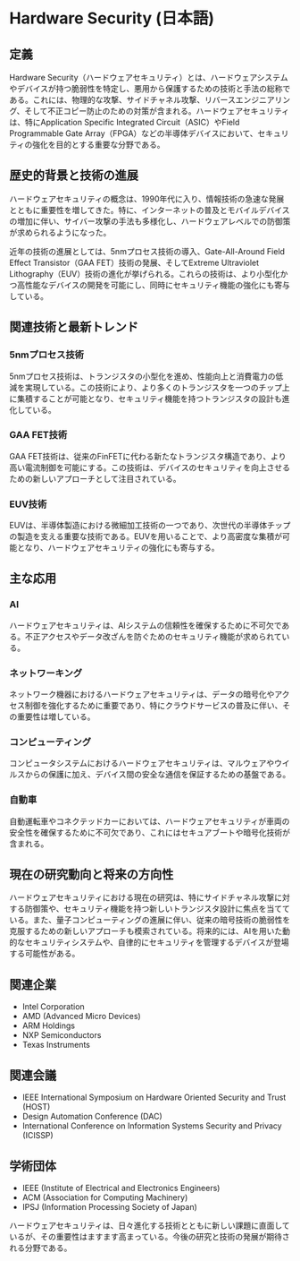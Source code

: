 # Hardware Security (日本語)

## 定義
Hardware Security（ハードウェアセキュリティ）とは、ハードウェアシステムやデバイスが持つ脆弱性を特定し、悪用から保護するための技術と手法の総称である。これには、物理的な攻撃、サイドチャネル攻撃、リバースエンジニアリング、そして不正コピー防止のための対策が含まれる。ハードウェアセキュリティは、特にApplication Specific Integrated Circuit（ASIC）やField Programmable Gate Array（FPGA）などの半導体デバイスにおいて、セキュリティの強化を目的とする重要な分野である。

## 歴史的背景と技術の進展
ハードウェアセキュリティの概念は、1990年代に入り、情報技術の急速な発展とともに重要性を増してきた。特に、インターネットの普及とモバイルデバイスの増加に伴い、サイバー攻撃の手法も多様化し、ハードウェアレベルでの防御策が求められるようになった。

近年の技術の進展としては、5nmプロセス技術の導入、Gate-All-Around Field Effect Transistor（GAA FET）技術の発展、そしてExtreme Ultraviolet Lithography（EUV）技術の進化が挙げられる。これらの技術は、より小型化かつ高性能なデバイスの開発を可能にし、同時にセキュリティ機能の強化にも寄与している。

## 関連技術と最新トレンド
### 5nmプロセス技術
5nmプロセス技術は、トランジスタの小型化を進め、性能向上と消費電力の低減を実現している。この技術により、より多くのトランジスタを一つのチップ上に集積することが可能となり、セキュリティ機能を持つトランジスタの設計も進化している。

### GAA FET技術
GAA FET技術は、従来のFinFETに代わる新たなトランジスタ構造であり、より高い電流制御を可能にする。この技術は、デバイスのセキュリティを向上させるための新しいアプローチとして注目されている。

### EUV技術
EUVは、半導体製造における微細加工技術の一つであり、次世代の半導体チップの製造を支える重要な技術である。EUVを用いることで、より高密度な集積が可能となり、ハードウェアセキュリティの強化にも寄与する。

## 主な応用
### AI
ハードウェアセキュリティは、AIシステムの信頼性を確保するために不可欠である。不正アクセスやデータ改ざんを防ぐためのセキュリティ機能が求められている。

### ネットワーキング
ネットワーク機器におけるハードウェアセキュリティは、データの暗号化やアクセス制御を強化するために重要であり、特にクラウドサービスの普及に伴い、その重要性は増している。

### コンピューティング
コンピュータシステムにおけるハードウェアセキュリティは、マルウェアやウイルスからの保護に加え、デバイス間の安全な通信を保証するための基盤である。

### 自動車
自動運転車やコネクテッドカーにおいては、ハードウェアセキュリティが車両の安全性を確保するために不可欠であり、これにはセキュアブートや暗号化技術が含まれる。

## 現在の研究動向と将来の方向性
ハードウェアセキュリティにおける現在の研究は、特にサイドチャネル攻撃に対する防御策や、セキュリティ機能を持つ新しいトランジスタ設計に焦点を当てている。また、量子コンピューティングの進展に伴い、従来の暗号技術の脆弱性を克服するための新しいアプローチも模索されている。将来的には、AIを用いた動的なセキュリティシステムや、自律的にセキュリティを管理するデバイスが登場する可能性がある。

## 関連企業
- Intel Corporation
- AMD (Advanced Micro Devices)
- ARM Holdings
- NXP Semiconductors
- Texas Instruments

## 関連会議
- IEEE International Symposium on Hardware Oriented Security and Trust (HOST)
- Design Automation Conference (DAC)
- International Conference on Information Systems Security and Privacy (ICISSP)

## 学術団体
- IEEE (Institute of Electrical and Electronics Engineers)
- ACM (Association for Computing Machinery)
- IPSJ (Information Processing Society of Japan)

ハードウェアセキュリティは、日々進化する技術とともに新しい課題に直面しているが、その重要性はますます高まっている。今後の研究と技術の発展が期待される分野である。